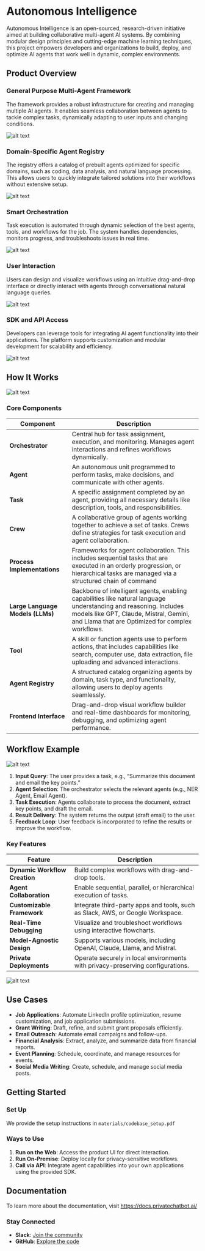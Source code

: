 # Autonomous Intelligence

Autonomous Intelligence is an open-sourced, research-driven initiative aimed at building collaborative multi-agent AI systems. By combining modular design principles and cutting-edge machine learning techniques, this project empowers developers and organizations to build, deploy, and optimize AI agents that work well in dynamic, complex environments.

## Product Overview

### General Purpose Multi-Agent Framework
The framework provides a robust infrastructure for creating and managing multiple AI agents. It enables seamless collaboration between agents to tackle complex tasks, dynamically adapting to user inputs and changing conditions.

![alt text](https://github.com/nv78/Autonomous-Intelligence/blob/main/materials/assets/Generalist.png?raw=true)

### Domain-Specific Agent Registry
The registry offers a catalog of prebuilt agents optimized for specific domains, such as coding, data analysis, and natural language processing. This allows users to quickly integrate tailored solutions into their workflows without extensive setup.

![alt text](https://github.com/nv78/Autonomous-Intelligence/blob/main/materials/assets/Registry.png?raw=true)

### Smart Orchestration
Task execution is automated through dynamic selection of the best agents, tools, and workflows for the job. The system handles dependencies, monitors progress, and troubleshoots issues in real time.

![alt text](https://github.com/nv78/Autonomous-Intelligence/blob/main/materials/assets/SmartOrchestrator.png?raw=true)

### User Interaction
Users can design and visualize workflows using an intuitive drag-and-drop interface or directly interact with agents through conversational natural language queries.

![alt text](https://github.com/nv78/Autonomous-Intelligence/blob/main/materials/assets/AutoGPT.png?raw=true)

### SDK and API Access
Developers can leverage tools for integrating AI agent functionality into their applications. The platform supports customization and modular development for scalability and efficiency.

![alt text](https://github.com/nv78/Autonomous-Intelligence/blob/main/materials/assets/SDK.png?raw=true)

## How It Works

![alt text](https://github.com/nv78/Autonomous-Intelligence/blob/main/materials/assets/HowItWorks.png?raw=true)

### Core Components

| Component                    | Description                                                                                       |
|------------------------------|---------------------------------------------------------------------------------------------------|
| **Orchestrator**             | Central hub for task assignment, execution, and monitoring. Manages agent interactions and refines workflows dynamically. |
| **Agent**                    | An autonomous unit programmed to perform tasks, make decisions, and communicate with other agents. |
| **Task**                     | A specific assignment completed by an agent, providing all necessary details like description, tools, and responsibilities. |
| **Crew**                     | A collaborative group of agents working together to achieve a set of tasks. Crews define strategies for task execution and agent collaboration. |
| **Process Implementations**  | Frameworks for agent collaboration. This includes sequential tasks that are executed in an orderly progression, or hierarchical tasks are managed via a structured chain of command|
| **Large Language Models (LLMs)** | Backbone of intelligent agents, enabling capabilities like natural language understanding and reasoning. Includes models like GPT, Claude, Mistral, Gemini, and Llama that are Optimized for complex workflows. |
| **Tool**                     | A skill or function agents use to perform actions, that includes capabilities like search, computer use, data extraction, file uploading and advanced interactions. |
| **Agent Registry**           | A structured catalog organizing agents by domain, task type, and functionality, allowing users to deploy agents seamlessly. |
| **Frontend Interface**       | Drag-and-drop visual workflow builder and real-time dashboards for monitoring, debugging, and optimizing agent performance. |

## Workflow Example

![alt text](https://github.com/nv78/Autonomous-Intelligence/blob/main/materials/assets/Example.png?raw=true)

1. **Input Query**: The user provides a task, e.g., “Summarize this document and email the key points.”
2. **Agent Selection**: The orchestrator selects the relevant agents (e.g., NER Agent, Email Agent).
3. **Task Execution**: Agents collaborate to process the document, extract key points, and draft the email.
4. **Result Delivery**: The system returns the output (draft email) to the user.
5. **Feedback Loop**: User feedback is incorporated to refine the results or improve the workflow.

### Key Features

| Feature                    | Description                                                                                     |
|----------------------------|-------------------------------------------------------------------------------------------------|
| **Dynamic Workflow Creation** | Build complex workflows with drag-and-drop tools.                                             |
| **Agent Collaboration**    | Enable sequential, parallel, or hierarchical execution of tasks.                               |
| **Customizable Framework** | Integrate third-party apps and tools, such as Slack, AWS, or Google Workspace.                 |
| **Real-Time Debugging**    | Visualize and troubleshoot workflows using interactive flowcharts.                             |
| **Model-Agnostic Design**  | Supports various models, including OpenAI, Claude, Llama, and Mistral.                        |
| **Private Deployments**    | Operate securely in local environments with privacy-preserving configurations.                 |

![alt text](https://github.com/nv78/Autonomous-Intelligence/blob/main/materials/assets/AgentTemplates.png?raw=true)

## Use Cases
- **Job Applications**: Automate LinkedIn profile optimization, resume customization, and job application submissions.
- **Grant Writing**: Draft, refine, and submit grant proposals efficiently.
- **Email Outreach**: Automate email campaigns and follow-ups.
- **Financial Analysis**: Extract, analyze, and summarize data from financial reports.
- **Event Planning**: Schedule, coordinate, and manage resources for events.
- **Social Media Writing**: Create, schedule, and manage social media posts.

## Getting Started

### Set Up

We provide the setup instructions in `materials/codebase_setup.pdf`

### Ways to Use
1. **Run on the Web**: Access the product UI for direct interaction.
2. **Run On-Premise**: Deploy locally for privacy-sensitive workflows.
3. **Call via API**: Integrate agent capabilities into your own applications using the provided SDK.

## Documentation

To learn more about the documentation, visit https://docs.privatechatbot.ai/

### Stay Connected
- **Slack**: [Join the community](https://join.slack.com/t/anote-ai/shared_invite/zt-2vdh1p5xt-KWvtBZEprhrCzU6wrRPwNA)
- **GitHub**: [Explore the code](https://github.com/nv78/Autonomous-Intelligence/)
